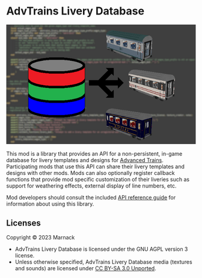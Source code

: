 # AdvTrains Livery Database

![](screenshot.png)

This mod is a library that provides an API for a non-persistent, in-game database for livery templates and designs for [Advanced Trains](https://content.minetest.net/packages/orwell/advtrains/). Participating mods that use this API can share their livery templates and designs with other mods.  Mods can also optionally register callback functions that provide mod specific customization of their liveries such as support for weathering effects, external display of line numbers, etc.

Mod developers should consult the included [API reference guide](API_reference_guide.md) for information about using this library.

## Licenses

Copyright © 2023 Marnack

- AdvTrains Livery Database is licensed under the GNU AGPL version 3 license.
- Unless otherwise specified, AdvTrains Livery Database media (textures and sounds) are licensed under [CC BY-SA 3.0 Unported](https://creativecommons.org/licenses/by-sa/3.0/).


